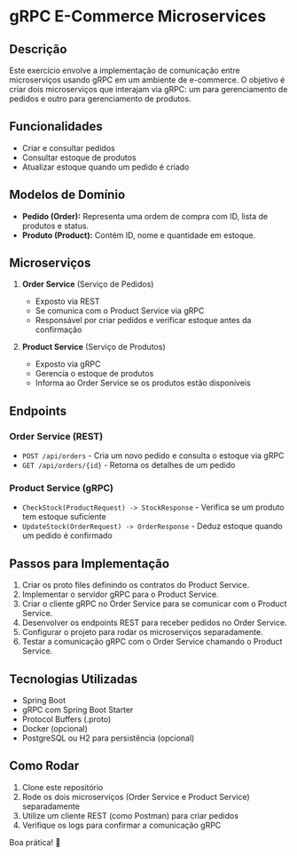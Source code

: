 # gRPC E-Commerce Microservices

## Descrição
Este exercício envolve a implementação de comunicação entre microserviços usando gRPC em um ambiente de e-commerce. O objetivo é criar dois microserviços que interajam via gRPC: um para gerenciamento de pedidos e outro para gerenciamento de produtos.

## Funcionalidades
- Criar e consultar pedidos
- Consultar estoque de produtos
- Atualizar estoque quando um pedido é criado

## Modelos de Domínio
- **Pedido (Order):** Representa uma ordem de compra com ID, lista de produtos e status.
- **Produto (Product):** Contém ID, nome e quantidade em estoque.

## Microserviços
1. **Order Service** (Serviço de Pedidos)
    - Exposto via REST
    - Se comunica com o Product Service via gRPC
    - Responsável por criar pedidos e verificar estoque antes da confirmação

2. **Product Service** (Serviço de Produtos)
    - Exposto via gRPC
    - Gerencia o estoque de produtos
    - Informa ao Order Service se os produtos estão disponíveis

## Endpoints
### Order Service (REST)
- `POST /api/orders` - Cria um novo pedido e consulta o estoque via gRPC
- `GET /api/orders/{id}` - Retorna os detalhes de um pedido

### Product Service (gRPC)
- `CheckStock(ProductRequest) -> StockResponse` - Verifica se um produto tem estoque suficiente
- `UpdateStock(OrderRequest) -> OrderResponse` - Deduz estoque quando um pedido é confirmado

## Passos para Implementação
1. Criar os proto files definindo os contratos do Product Service.
2. Implementar o servidor gRPC para o Product Service.
3. Criar o cliente gRPC no Order Service para se comunicar com o Product Service.
4. Desenvolver os endpoints REST para receber pedidos no Order Service.
5. Configurar o projeto para rodar os microserviços separadamente.
6. Testar a comunicação gRPC com o Order Service chamando o Product Service.

## Tecnologias Utilizadas
- Spring Boot
- gRPC com Spring Boot Starter
- Protocol Buffers (.proto)
- Docker (opcional)
- PostgreSQL ou H2 para persistência (opcional)

## Como Rodar
1. Clone este repositório
2. Rode os dois microserviços (Order Service e Product Service) separadamente
3. Utilize um cliente REST (como Postman) para criar pedidos
4. Verifique os logs para confirmar a comunicação gRPC

Boa prática! 🚀

